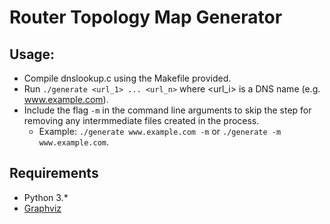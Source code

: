 # Router Topology Map Generator

## Usage:

- Compile dnslookup.c using the Makefile provided.
- Run `./generate <url_1> ... <url_n>` where <url_i> is a DNS name (e.g. www.example.com).
- Include the flag `-m` in the command line arguments to skip the step for removing any intermmediate files created in the process.
  - Example: `./generate www.example.com -m` or `./generate -m www.example.com`.

## Requirements
- Python 3.*
- [Graphviz](https://graphviz.org/)
